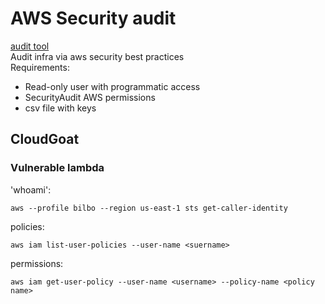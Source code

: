 # AWS Security audit
[audit tool](https://github.com/nccgroup/ScoutSuite)  
Audit infra via aws security best practices  
Requirements:
* Read-only user with programmatic access
* SecurityAudit AWS permissions
* csv file with keys

## CloudGoat
### Vulnerable lambda
'whoami':
```
aws --profile bilbo --region us-east-1 sts get-caller-identity
```

policies:
```
aws iam list-user-policies --user-name <suername>
```

permissions:
```
aws iam get-user-policy --user-name <username> --policy-name <policy name>
```